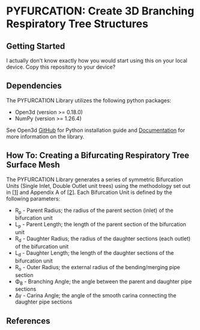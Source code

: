 # PYFURCATION: Create 3D Branching Respiratory Tree Structures

## Getting Started
I actually don't know exactly how you would start using this on your local device. Copy this repository to your device?

## Dependencies 
The PYFURCATION Library utilizes the following python packages:
* Open3d (version >= 0.18.0)
* NumPy (version >= 1.26.4)

See Open3d [GitHub](https://github.com/isl-org/Open3D) for Python installation guide and [Documentation](https://www.open3d.org/docs/release/) for more information on the library.

## How To: Creating a Bifurcating Respiratory Tree Surface Mesh
The PYFURCATION Library generates a series of symmetric Bifurcation Units (Single Inlet, Double Outlet unit trees) using the methodology set out in [[1]](#1) and Appendix A of [[2]](#2). 
Each Bifurcation Unit is defined by the following parameters:
* R<sub>p</sub> - Parent Radius; the radius of the parent section (inlet) of the bifurcation unit
* L<sub>p</sub> - Parent Length; the length of the parent section of the bifurcation unit
* R<sub>d</sub> - Daughter Radius; the radius of the daughter sections (each outlet) of the bifurcation unit
* L<sub>d</sub> - Daughter Length; the length of the daughter sections of the bifurcation unit
* R<sub>o</sub> - Outer Radius; the external radius of the bending/merging pipe section
* &Phi;<sub>&Beta;</sub> - Branching Angle; the angle between the parent and daughter pipe sections
* &Delta;&gamma; - Carina Angle; the angle of the smooth carina connecting the daughter pipe sections




## References
